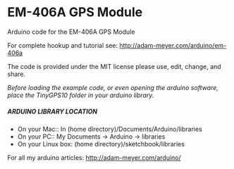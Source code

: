 # EM-406A GPS Module
Arduino code for the EM-406A GPS Module

For complete hookup and tutorial see: http://adam-meyer.com/arduino/em-406a

The code is provided under the MIT license please use, edit, change, and share. 

*Before loading the example code, or even opening the arduino software, place the TinyGPS10 folder in your arduino library.*

##### ARDUINO LIBRARY LOCATION
* On your Mac:: In (home directory)/Documents/Arduino/libraries  
* On your PC:: My Documents -> Arduino -> libraries  
* On your Linux box: (home directory)/sketchbook/libraries  

For all my arduino articles: http://adam-meyer.com/arduino/
